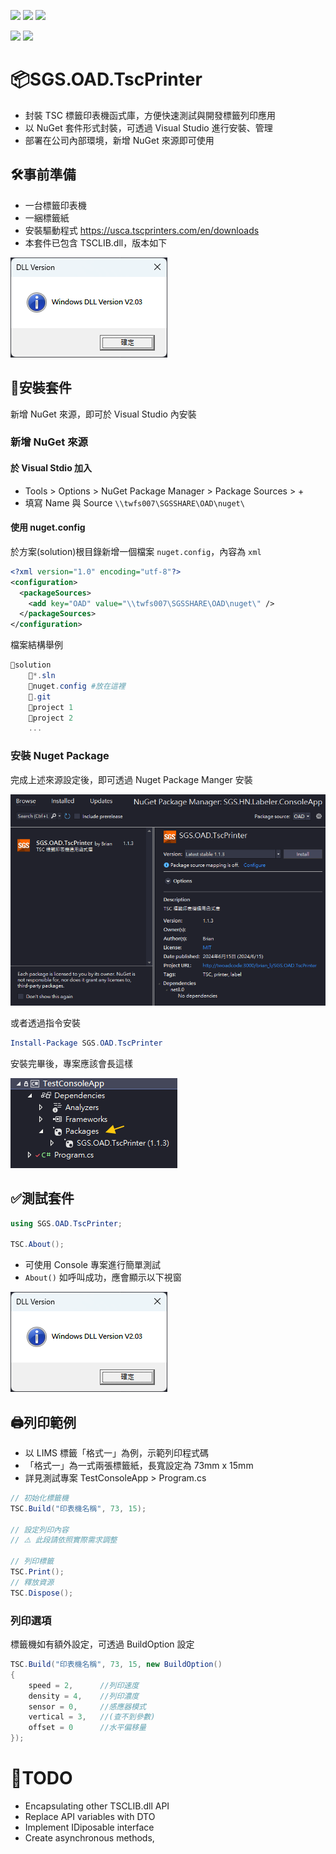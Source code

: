 ![](https://img.shields.io/badge/owner-OAD-lightgray) 
![](https://img.shields.io/badge/type-Library-orange) 
![](https://img.shields.io/badge/v-1.1.3-blue) 

![](https://img.shields.io/badge/vc-Gitea-609531?logo=gitea)
![](https://img.shields.io/badge/Github-555?logo=github)

# 📦SGS.OAD.TscPrinter

- 封裝 TSC 標籤印表機函式庫，方便快速測試與開發標籤列印應用
- 以 NuGet 套件形式封裝，可透過 Visual Studio 進行安裝、管理
- 部署在公司內部環境，新增 NuGet 來源即可使用

## 🛠️事前準備

- 一台標籤印表機
- 一綑標籤紙
- 安裝驅動程式 https://usca.tscprinters.com/en/downloads
- 本套件已包含 TSCLIB.dll，版本如下

![](asset/dll-version.png)

## 🔧安裝套件

新增 NuGet 來源，即可於 Visual Studio 內安裝

### 新增 NuGet 來源

#### 於 Visual Stdio 加入

- Tools > Options > NuGet Package Manager > Package Sources > +
- 填寫 Name 與 Source `\\twfs007\SGSSHARE\OAD\nuget\`

#### 使用 nuget.config

於方案(solution)根目錄新增一個檔案 `nuget.config`，內容為 `xml`

```xml
<?xml version="1.0" encoding="utf-8"?>
<configuration>
  <packageSources>
    <add key="OAD" value="\\twfs007\SGSSHARE\OAD\nuget\" />
  </packageSources>
</configuration>
```
檔案結構舉例

```powershell
📁solution
    📄*.sln
    📄nuget.config #放在這裡
    📁.git
    📁project 1
    📁project 2
    ...
```

### 安裝 Nuget Package

完成上述來源設定後，即可透過 Nuget Package Manger 安裝

![](asset/nuget-package-manager.png)

或者透過指令安裝

```powershell
Install-Package SGS.OAD.TscPrinter
```

安裝完畢後，專案應該會長這樣

![](asset/project-packages.png)

## ✅測試套件

```csharp
using SGS.OAD.TscPrinter;

TSC.About();
```

- 可使用 Console 專案進行簡單測試
- `About()` 如呼叫成功，應會顯示以下視窗

![](asset/dll-version.png)

## 🖨️列印範例

- 以 LIMS 標籤「格式一」為例，示範列印程式碼
- 「格式一」為一式兩張標籤紙，長寬設定為 73mm x 15mm
- 詳見測試專案 TestConsoleApp > Program.cs

```csharp
// 初始化標籤機
TSC.Build("印表機名稱", 73, 15);

// 設定列印內容
// ⚠️ 此段請依照實際需求調整

// 列印標籤
TSC.Print();
// 釋放資源
TSC.Dispose();
```

### 列印選項

標籤機如有額外設定，可透過 BuildOption 設定

```csharp
TSC.Build("印表機名稱", 73, 15, new BuildOption()
{
    speed = 2,      //列印速度
    density = 4,    //列印濃度
    sensor = 0,     //感應器模式
    vertical = 3,   //(查不到參數)
    offset = 0      //水平偏移量
});
```

# 📝TODO

- Encapsulating other TSCLIB.dll API 
- Replace API variables with DTO
- Implement IDiposable interface
- Create asynchronous methods,